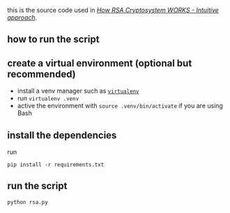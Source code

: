 this is the source code used in [*How RSA Cryptosystem WORKS - Intuitive approach*](https://youtu.be/nvcssTsiavg).

## how to run the script
## create a virtual environment (optional but recommended)
- install a venv manager such as [`virtualenv`](https://github.com/pypa/virtualenv)
- run `virtualenv .venv`
- active the environment with `source .venv/bin/activate` if you are using Bash

## install the dependencies
run
```shell
pip install -r requirements.txt
```

## run the script
```shell
python rsa.py
```
